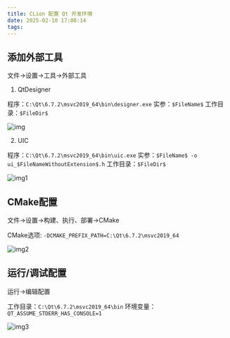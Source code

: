 ```yaml
---
title: CLion 配置 Qt 开发环境
date: 2025-02-10 17:08:14
tags:
---
```


## 	添加外部工具
文件->设置->工具->外部工具
1.  QtDesigner

程序：`C:\Qt\6.7.2\msvc2019_64\bin\designer.exe`
实参：`$FileName$`
工作目录：`$FileDir$`

![img](image.png)

2. UIC

程序：`C:\Qt\6.7.2\msvc2019_64\bin\uic.exe`
实参：`$FileName$ -o ui_$FileNameWithoutExtension$.h`
工作目录：`$FileDir$`

![img1](image-1.png)

## CMake配置
文件->设置->构建、执行、部署->CMake

CMake选项: `-DCMAKE_PREFIX_PATH=C:\Qt\6.7.2\msvc2019_64`

![img2](image-2.png)

## 运行/调试配置
运行->编辑配置

工作目录：`C:\Qt\6.7.2\msvc2019_64\bin`
环境变量：`QT_ASSUME_STDERR_HAS_CONSOLE=1 `

![img3](image-3.png)
